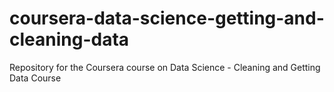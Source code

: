 coursera-data-science-getting-and-cleaning-data
===============================================

Repository for the Coursera course on Data Science - Cleaning and Getting Data Course
